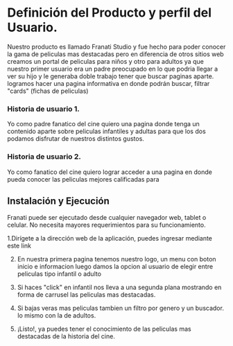 # Definición del Producto y perfil del Usuario.

 

Nuestro producto es llamado Franati Studio y fue hecho para poder conocer la gama de peliculas mas destacadas pero en diferencia de otros sitios web creamos un portal de peliculas para niños y otro para adultos ya que nuestro primer usuario era un padre preocupado en lo que podria llegar a ver su hijo y le generaba doble trabajo tener que buscar paginas aparte.
 logramos hacer una pagina informativa en donde podrán buscar, filtrar "cards" (fichas de peliculas)

 ### Historia de usuario 1.

 Yo como padre fanatico del cine quiero una pagina donde tenga un contenido aparte sobre peliculas infantiles y adultas para que los dos podamos disfrutar de nuestros distintos gustos.

 ### Historia de usuario 2.

 Yo como fanatico del cine quiero lograr acceder a una pagina en donde pueda conocer las peliculas mejores calificadas para 


 ## Instalación y Ejecución

Franati puede ser ejecutado desde cualquier navegador web, tablet o celular. No necesita mayores requerimientos para su funcionamiento.

1.Dirígete a la dirección web de la aplicación, puedes ingresar mediante este link

2. En nuestra primera pagina tenemos nuestro logo, un menu con boton inicio e informacion luego damos la opcion al usuario de elegir entre peliculas tipo infantil o adulto

3. Si haces "click" en infantil nos lleva a una segunda plana mostrando en forma de carrusel las peliculas mas destacadas.

4. Si bajas veras mas peliculas tambien un filtro por genero y un buscador. lo mismo con la de adultos.

5. ¡Listo!, ya puedes tener el conocimiento de las peliculas mas destacadas de la historia del cine.



